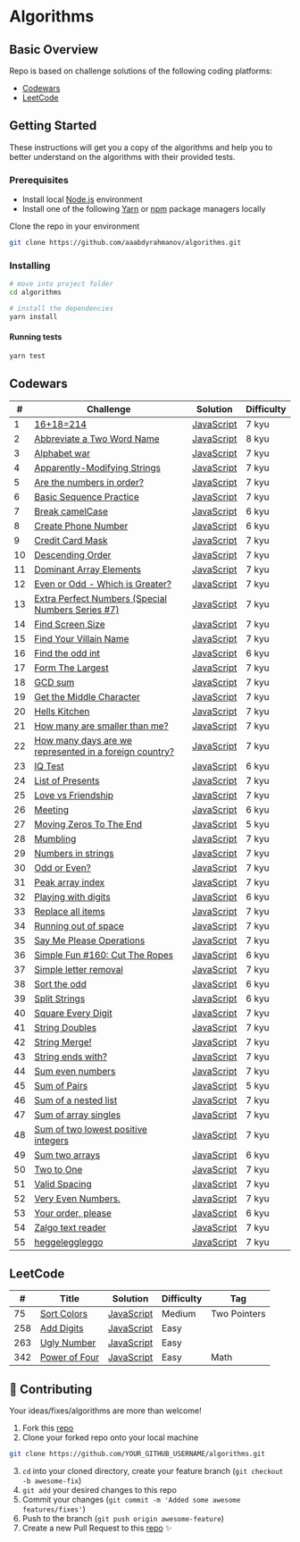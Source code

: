 # Algorithms

## Basic Overview
Repo is based on challenge solutions of the following coding platforms:
- [Codewars](#codewars)
- [LeetCode](#leetcode)

## Getting Started
These instructions will get you a copy of the algorithms and help you to better understand on the algorithms with their provided tests.

### Prerequisites

- Install local [Node.js](https://nodejs.org/) environment
- Install one of the following [Yarn](https://yarnpkg.com/) or [npm](https://www.npmjs.com/) package managers locally

Clone the repo in your environment

```bash
git clone https://github.com/aaabdyrahmanov/algorithms.git
```

### Installing

```bash
# move into project folder
cd algorithms

# install the dependencies
yarn install
```

#### Running tests
```bash
yarn test
```

## Codewars
| # | Challenge | Solution | Difficulty | 
|---| --------- | -------- | ---------- | 
|1|[16+18=214](https://www.codewars.com/kata/5effa412233ac3002a9e471d) | [JavaScript](https://github.com/aaabdyrahmanov/algorithms/blob/master/16%2B18%3D214/index.js)| 7 kyu
|2|[Abbreviate a Two Word Name](https://www.codewars.com/kata/57eadb7ecd143f4c9c0000a3) |  [JavaScript](https://github.com/aaabdyrahmanov/algorithms/blob/master/Abbreviate%20a%20Two%20Word%20Name/index.js)| 8 kyu
|3|[Alphabet war](https://www.codewars.com/kata/59377c53e66267c8f6000027) | [JavaScript](https://github.com/aaabdyrahmanov/algorithms/blob/master/Alphabet%20war/index.js)| 7 kyu
|4|[Apparently-Modifying Strings](https://www.codewars.com/kata/5b049d57de4c7f6a6c0001d7) | [JavaScript](https://github.com/aaabdyrahmanov/algorithms/blob/master/Apparently-Modifying%20Strings/index.js)| 7 kyu
|5|[Are the numbers in order?](https://www.codewars.com/kata/56b7f2f3f18876033f000307) |  [JavaScript](https://github.com/aaabdyrahmanov/algorithms/blob/master/Are%20the%20numbers%20in%20order%3F/index.js)| 7 kyu
|6|[Basic Sequence Practice](https://www.codewars.com/kata/5436f26c4e3d6c40e5000282) |  [JavaScript](https://github.com/aaabdyrahmanov/algorithms/blob/master/Basic%20Sequence%20Practice/index.js)| 7 kyu
|7|[Break camelCase](https://www.codewars.com/kata/5208f99aee097e6552000148) |  [JavaScript](https://github.com/aaabdyrahmanov/algorithms/blob/master/Break%20camelCase/index.js)| 6 kyu
|8|[Create Phone Number](https://www.codewars.com/kata/525f50e3b73515a6db000b83) |  [JavaScript](https://github.com/aaabdyrahmanov/algorithms/blob/master/Create%20Phone%20Number/index.js)| 6 kyu
|9|[Credit Card Mask](https://www.codewars.com/kata/5412509bd436bd33920011bc) |  [JavaScript](https://github.com/aaabdyrahmanov/algorithms/blob/master/Credit%20Card%20Mask/index.js)| 7 kyu
|10|[Descending Order](https://www.codewars.com/kata/5467e4d82edf8bbf40000155) |  [JavaScript](https://github.com/aaabdyrahmanov/algorithms/blob/master/Descending%20Order/index.js)| 7 kyu
|11|[Dominant Array Elements](https://www.codewars.com/kata/5a04133e32b8b998dc000089) |  [JavaScript](https://github.com/aaabdyrahmanov/algorithms/blob/master/Dominant%20Array%20Elements/index.js)| 7 kyu
|12|[Even or Odd - Which is Greater?](https://www.codewars.com/kata/57f7b8271e3d9283300000b4) |  [JavaScript](https://github.com/aaabdyrahmanov/algorithms/blob/master/Even%20or%20Odd%20-%20Which%20is%20Greater%3F/index.js)| 7 kyu
|13|[Extra Perfect Numbers (Special Numbers Series #7)](https://www.codewars.com/kata/5a662a02e626c54e87000123) |  [JavaScript](https://github.com/aaabdyrahmanov/algorithms/blob/master/Extra%20Perfect%20Numbers%20(Special%20Numbers%20Series%20%237)/index.js)| 7 kyu
|14|[Find Screen Size](https://www.codewars.com/kata/5bbd279c8f8bbd5ee500000f) |  [JavaScript](https://github.com/aaabdyrahmanov/algorithms/blob/master/Find%20Screen%20Size/index.js)| 7 kyu
|15|[Find Your Villain Name](https://www.codewars.com/kata/536c00e21da4dc0a0700128b) |  [JavaScript](https://github.com/aaabdyrahmanov/algorithms/blob/master/Find%20Your%20Villain%20Name/index.js)| 7 kyu
|16|[Find the odd int](https://www.codewars.com/kata/54da5a58ea159efa38000836) |  [JavaScript](https://github.com/aaabdyrahmanov/algorithms/blob/master/Find%20the%20odd%20int/index.js)| 6 kyu
|17|[Form The Largest](https://www.codewars.com/kata/5a4ea304b3bfa89a9900008e) |  [JavaScript](https://github.com/aaabdyrahmanov/algorithms/blob/master/Form%20The%20Largest/index.js)| 7 kyu
|18|[GCD sum](https://www.codewars.com/kata/5dd259444228280032b1ed2a) |  [JavaScript](https://github.com/aaabdyrahmanov/algorithms/blob/master/GCD%20sum/index.js)| 7 kyu
|19|[Get the Middle Character](https://www.codewars.com/kata/56747fd5cb988479af000028) |  [JavaScript](https://github.com/aaabdyrahmanov/algorithms/blob/master/Get%20the%20Middle%20Character/index.js)| 7 kyu
|20|[Hells Kitchen](https://www.codewars.com/kata/57d1f36705c186d018000813) |  [JavaScript](https://github.com/aaabdyrahmanov/algorithms/blob/master/Hells%20Kitchen/index.js)| 7 kyu
|21|[How many are smaller than me?](https://www.codewars.com/kata/56a1c074f87bc2201200002e) |  [JavaScript](https://github.com/aaabdyrahmanov/algorithms/blob/master/How%20many%20are%20smaller%20than%20me%3F/index.js)| 7 kyu
|22|[How many days are we represented in a foreign country?](https://www.codewars.com/kata/58e93b4706db4d24ee000096) |  [JavaScript](https://github.com/aaabdyrahmanov/algorithms/blob/master/How%20many%20days%20are%20we%20represented%20in%20a%20foreign%20country%3F/index.js)| 7 kyu
|23|[IQ Test](https://www.codewars.com/kata/552c028c030765286c00007d) |  [JavaScript](https://github.com/aaabdyrahmanov/algorithms/blob/master/IQ%20Test/index.js)| 6 kyu
|24|[List of Presents](https://www.codewars.com/kata/5a84d485742ba347b90006b7) |  [JavaScript](https://github.com/aaabdyrahmanov/algorithms/blob/master/List%20of%20Presents/index.js)| 7 kyu
|25|[Love vs Friendship](https://www.codewars.com/kata/59706036f6e5d1e22d000016) |  [JavaScript](https://github.com/aaabdyrahmanov/algorithms/blob/master/Love%20vs%20Friendship/index.js)| 7 kyu
|26|[Meeting](https://www.codewars.com/kata/59df2f8f08c6cec835000012) |  [JavaScript](https://github.com/aaabdyrahmanov/algorithms/blob/master/Meeting/index.js)| 6 kyu
|27|[Moving Zeros To The End](https://www.codewars.com/kata/52597aa56021e91c93000cb0) |  [JavaScript](https://github.com/aaabdyrahmanov/algorithms/blob/master/Moving%20Zeros%20To%20The%20End/index.js)| 5 kyu
|28|[Mumbling](https://www.codewars.com/kata/5667e8f4e3f572a8f2000039) |  [JavaScript](https://github.com/aaabdyrahmanov/algorithms/blob/master/Mumbling/index.js)| 7 kyu
|29|[Numbers in strings](https://www.codewars.com/kata/59dd2c38f703c4ae5e000014) |  [JavaScript](https://github.com/aaabdyrahmanov/algorithms/blob/master/Numbers%20in%20strings/index.js)| 7 kyu
|30|[Odd or Even?](https://www.codewars.com/kata/5949481f86420f59480000e7) |  [JavaScript](https://github.com/aaabdyrahmanov/algorithms/blob/master/Odd%20or%20Even%3F/index.js)| 7 kyu
|31|[Peak array index](https://www.codewars.com/kata/5a61a846cadebf9738000076) |  [JavaScript](https://github.com/aaabdyrahmanov/algorithms/blob/master/Peak%20array%20index/index.js)| 7 kyu
|32|[Playing with digits](https://www.codewars.com/kata/5552101f47fc5178b1000050) |  [JavaScript](https://github.com/aaabdyrahmanov/algorithms/blob/master/Playing%20with%20digits/index.js)| 6 kyu
|33|[Replace all items](https://www.codewars.com/kata/57ae18c6e298a7a6d5000c7a) |  [JavaScript](https://github.com/aaabdyrahmanov/algorithms/blob/master/Replace%20all%20items/index.js)| 7 kyu
|34|[Running out of space](https://www.codewars.com/kata/56576f82ab83ee8268000059) |  [JavaScript](https://github.com/aaabdyrahmanov/algorithms/blob/master/Running%20out%20of%20space/index.js)| 7 kyu
|35|[Say Me Please Operations](https://www.codewars.com/kata/5b5e0c0d83d64866bc00001d) |  [JavaScript](https://github.com/aaabdyrahmanov/algorithms/blob/master/Say%20Me%20Please%20Operations/index.js)| 7 kyu
|36|[Simple Fun #160: Cut The Ropes](https://www.codewars.com/kata/58ad388555bf4c80e800001e) |  [JavaScript](https://github.com/aaabdyrahmanov/algorithms/blob/master/Simple%20Fun%20%23160:%20Cut%20The%20Ropes/index.js)| 6 kyu
|37|[Simple letter removal](https://www.codewars.com/kata/5b728f801db5cec7320000c7) |  [JavaScript](https://github.com/aaabdyrahmanov/algorithms/blob/master/Simple%20letter%20removal/index.js)| 7 kyu
|38|[Sort the odd](https://www.codewars.com/kata/578aa45ee9fd15ff4600090d) |  [JavaScript](https://github.com/aaabdyrahmanov/algorithms/blob/master/Sort%20the%20odd/index.js)| 6 kyu
|39|[Split Strings](https://www.codewars.com/kata/515de9ae9dcfc28eb6000001) |  [JavaScript](https://github.com/aaabdyrahmanov/algorithms/blob/master/Split%20Strings/index.js)| 6 kyu
|40|[Square Every Digit](https://www.codewars.com/kata/546e2562b03326a88e000020) |  [JavaScript](https://github.com/aaabdyrahmanov/algorithms/blob/master/Square%20Every%20Digit/index.js)| 7 kyu
|41|[String Doubles](https://www.codewars.com/kata/5a145ab08ba9148dd6000094) |  [JavaScript](https://github.com/aaabdyrahmanov/algorithms/blob/master/String%20Doubles/index.js)| 7 kyu
|42|[String Merge!](https://www.codewars.com/kata/597bb84522bc93b71e00007e) |  [JavaScript](https://github.com/aaabdyrahmanov/algorithms/blob/master/String%20Merge!/index.js)| 7 kyu
|43|[String ends with?](https://www.codewars.com/kata/51f2d1cafc9c0f745c00037d) |  [JavaScript](https://github.com/aaabdyrahmanov/algorithms/blob/master/String%20ends%20with%3F/index.js)| 7 kyu
|44|[Sum even numbers](https://www.codewars.com/kata/586beb5ba44cfc44ed0006c3) |  [JavaScript](https://github.com/aaabdyrahmanov/algorithms/blob/master/Sum%20even%20numbers/index.js)| 7 kyu
|45|[Sum of Pairs](https://www.codewars.com/kata/54d81488b981293527000c8f) |  [JavaScript](https://github.com/aaabdyrahmanov/algorithms/blob/master/Sum%20of%20Pairs/index.js)| 5 kyu
|46|[Sum of a nested list](https://www.codewars.com/kata/5a15a4db06d5b6d33c000018) |  [JavaScript](https://github.com/aaabdyrahmanov/algorithms/blob/master/Sum%20of%20a%20nested%20list/index.js)| 7 kyu
|47|[Sum of array singles](https://www.codewars.com/kata/59f11118a5e129e591000134) |  [JavaScript](https://github.com/aaabdyrahmanov/algorithms/blob/master/Sum%20of%20array%20singles/index.js)| 7 kyu
|48|[Sum of two lowest positive integers](https://www.codewars.com/kata/558fc85d8fd1938afb000014) |  [JavaScript](https://github.com/aaabdyrahmanov/algorithms/blob/master/Sum%20of%20two%20lowest%20positive%20integers/index.js)| 7 kyu
|49|[Sum two arrays](https://www.codewars.com/kata/59c3e8c9f5d5e40cab000ca6) |  [JavaScript](https://github.com/aaabdyrahmanov/algorithms/blob/master/Sum%20two%20arrays/index.js)| 6 kyu
|50|[Two to One](https://www.codewars.com/kata/5656b6906de340bd1b0000ac) |  [JavaScript](https://github.com/aaabdyrahmanov/algorithms/blob/master/Two%20to%20One/index.js)| 7 kyu
|51|[Valid Spacing](https://www.codewars.com/kata/5f77d62851f6bc0033616bd8) |  [JavaScript](https://github.com/aaabdyrahmanov/algorithms/blob/master/Valid%20Spacing/index.js)| 7 kyu
|52|[Very Even Numbers.](https://www.codewars.com/kata/58c9322bedb4235468000019) |  [JavaScript](https://github.com/aaabdyrahmanov/algorithms/blob/master/Very%20Even%20Numbers./index.js)| 7 kyu
|53|[Your order, please](https://www.codewars.com/kata/55c45be3b2079eccff00010f) |  [JavaScript](https://github.com/aaabdyrahmanov/algorithms/blob/master/Your%20order%2C%20please/index.js)| 6 kyu
|54|[Zalgo text reader](https://www.codewars.com/kata/588fe9eaadbbfb44b70001fc) |  [JavaScript](https://github.com/aaabdyrahmanov/algorithms/blob/master/Zalgo%20text%20reader/index.js)| 7 kyu
|55|[heggeleggleggo](https://www.codewars.com/kata/55ea5304685da2fb40000018) | [JavaScript](https://github.com/aaabdyrahmanov/algorithms/blob/master/heggeleggleggo/index.js)| 7 kyu

## LeetCode
| # | Title | Solution | Difficulty | Tag |
|---| ----- | -------- | ---------- | --- |
|75|[Sort Colors](https://leetcode.com/problems/sort-colors) | [JavaScript](https://github.com/aaabdyrahmanov/algorithms/blob/master/75.%20Sort%20Colors/index.js)|Medium|Two Pointers
|258|[Add Digits](https://leetcode.com/problems/add-digits/) | [JavaScript](https://github.com/aaabdyrahmanov/algorithms/blob/master/258.%20Add%20Digits/index.js)|Easy|
|263|[Ugly Number](https://leetcode.com/problems/ugly-number/) | [JavaScript](https://github.com/aaabdyrahmanov/algorithms/blob/master/263.%20Ugly%20Number/index.js)|Easy|
|342|[Power of Four](https://leetcode.com/problems/power-of-four/) | [JavaScript](https://github.com/aaabdyrahmanov/algorithms/blob/master/342.%20Power%20of%20Four/index.js)|Easy|Math


## 🤝 Contributing
Your ideas/fixes/algorithms are more than welcome!

1. Fork this [repo](https://github.com/aaabdyrahmanov/algorithms)
2. Clone your forked repo onto your local machine
```sh
git clone https://github.com/YOUR_GITHUB_USERNAME/algorithms.git
```
3. `cd` into your cloned directory, create your feature branch (`git checkout -b awesome-fix`)
4. `git add` your desired changes to this repo
5. Commit your changes (`git commit -m 'Added some awesome features/fixes'`)
6. Push to the branch (`git push origin awesome-feature`)
7. Create a new Pull Request to this [repo](https://github.com/aaabdyrahmanov/algorithms) ✨

